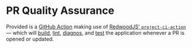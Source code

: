 # PR Quality Assurance

Provided is a [GitHub Action](https://docs.github.com/en/actions) making use of [RedwoodJS' `project-ci-action`](https://github.com/redwoodjs/project-ci-action) — which will [build](https://redwoodjs.com/docs/builds), [lint](https://redwoodjs.com/docs/cli-commands#lint), [diagnos](https://redwoodjs.com/docs/cli-commands#check-alias-diagnostics), and [test](https://redwoodjs.com/docs/testing) the application whenever a PR is opened or updated.
